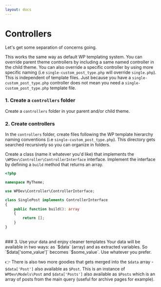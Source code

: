 ```yaml
---
layout: docs
---
```

# Controllers

Let's get some separation of concerns going.

This works the same way as default WP templating system. You can override parent theme controllers by including a same named controller in the child theme. You can also override a specific controller by using more specific naming (i.e `single-custom_post_type.php` will override `single.php`). This is independent of template files. Just because you have a `single-custom_post_type.php` controller does not mean you need a `single-custom_post_type.php` template file.  

### 1. Create a `controllers` folder
Create a `controllers` folder in your parent and/or child theme.

### 2. Create controllers 
In the `controllers` folder, create files following the WP template hierarchy naming conventions (i.e `single-custom_post_type.php`). This directory gets searched recursively so you can organize in folders. 

Create a class (name it whatever you'd like) that implements the `\WPDev\Controller\ControllerInterface` interface. Implement the interface by defining a `build` method that returns an array.

```php
<?php

namespace MyTheme;

use WPDev\Controller\ControllerInterface;

class SinglePost implements ControllerInterface
{
    public function build(): array
    {
        return [];
    }
}
```

<br>
### 3. Use your data and enjoy cleaner templates
Your data will be available in two ways: as `$data` (array) and as extracted variables. So `$data['some_value']` becomes `$some_value`. Use whatever you prefer.

👉 There is also two more goodies that gets merged into the `$data` array - `$data['Post']` also available as `$Post`. This is an instance of `WPDev\Models\Post` and `$data['Posts']` also available as `$Posts` which is an array of posts from the main query (useful for archive pages for example).